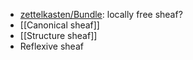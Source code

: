 - [zettelkasten/Bundle](zettelkasten/Bundle.md): locally free sheaf?
- [[Canonical sheaf]]
- [[Structure sheaf]]
- Reflexive sheaf
